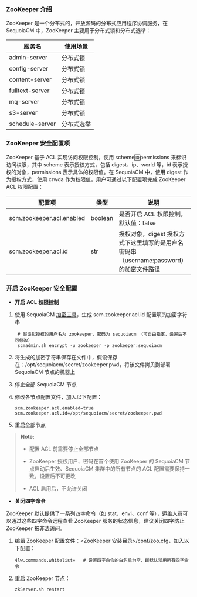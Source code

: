 ### ZooKeeper 介绍

ZooKeeper 是一个分布式的，开放源码的分布式应用程序协调服务，在 SequoiaCM 中，ZooKeeper 主要用于分布式锁和分布式选举：

| **服务名**      | **使用场景** |
| --------------- | ------------ |
| admin-server    | 分布式锁     |
| config-server   | 分布式锁     |
| content-server  | 分布式锁     |
| fulltext-server | 分布式锁     |
| mq-server       | 分布式锁     |
| s3-server       | 分布式锁     |
| schedule-server | 分布式选举   |

### ZooKeeper 安全配置项

ZooKeeper 基于 ACL 实现访问权限控制，使用 scheme:id:permissions 来标识访问权限，其中 scheme 表示授权方式，包括 digest、ip、world 等，id 表示授权的对象，permissions 表示具体的权限值。在 SequoiaCM 中，使用 digest 作为授权方式，使用 crwda 作为权限值，用户可通过以下配置项完成 ZooKeeper ACL 权限配置：

| **配置项**                    | **类型** | **说明**                                                     |
| ----------------------------- | -------- | ------------------------------------------------------------ |
| scm.zookeeper.acl.enabled     | boolean  | 是否开启 ACL 权限控制，默认值：false                            |
| scm.zookeeper.acl.id          | str   | 授权对象，digest 授权方式下这里填写的是用户名密码串（username:password）的加密文件路径 |

### 开启 ZooKeeper 安全配置

- **开启** **ACL** **权限控制**

1. 使用 SequoiaCM [加密工具][tool_config]，生成 scm.zookeeper.acl.id 配置项的加密字符串

    ```Shell
     # 假设拟授权的用户名为 zookeeper，密码为 sequoiacm （可自由指定，设置后不可修改）
     scmadmin.sh encrypt -u zookeeper -p zookeeper:sequoiacm
    ```

2. 将生成的加密字符串保存在文件中，假设保存在：/opt/sequoiacm/secret/zookeeper.pwd，将该文件拷贝到部署 SequoiaCM 节点的机器上
3. 停止全部 SequoiaCM 节点
4. 修改各节点配置文件，加入以下配置：

    ```
    scm.zookeeper.acl.enabled=true
    scm.zookeeper.acl.id=/opt/sequoiacm/secret/zookeeper.pwd
    ```

5. 重启全部节点

   

> **Note:**
> 
> * 配置 ACL 前需要停止全部节点
> 
> * ZooKeeper 授权用户、密码在首个使用 ZooKeeper 的 SequoiaCM 节点启动后生效、SequoiaCM 集群中的所有节点的 ACL 配置需要保持一致，设置后不可更改
>
> * ACL 启用后，不允许关闭




- **关闭四字命令**

ZooKeeper 默认提供了一系列四字命令（如 stat、envi、conf 等），运维人员可以通过这些四字命令远程查看 ZooKeeper 服务的状态信息，建议关闭四字防止 ZooKeeper 被非法访问。

1. 编辑 ZooKeeper 配置文件：<ZooKeeper 安装目录>/conf/zoo.cfg，加入以下配置：

   ```
   4lw.commands.whitelist=   # 设置四字命令的白名单为空，即默认禁用所有四字命令
   ```

2. 重启 ZooKeeper 节点：

   ```
   zkServer.sh restart
   ```


[tool_config]:Maintainance/Tools/Scmadmin/encrypt.md